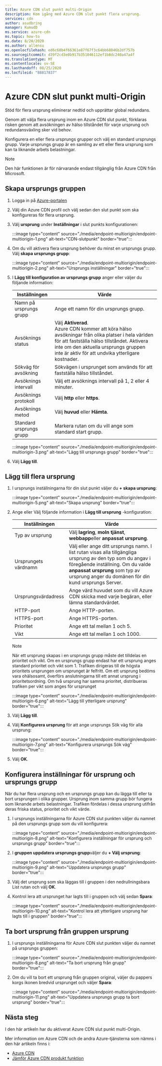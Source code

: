 ```yaml
---
title: Azure CDN slut punkt multi-Origin
description: Kom igång med Azure CDN slut punkt flera ursprung.
services: cdn
author: asudbring
manager: KumudD
ms.service: azure-cdn
ms.topic: how-to
ms.date: 8/20/2020
ms.author: allensu
ms.openlocfilehash: ed6c60b4f66361e87f67f3c64bb60846b2df757b
ms.sourcegitcommit: d39f2cd3e0b917b351046112ef1b8dc240a47a4f
ms.translationtype: MT
ms.contentlocale: sv-SE
ms.lasthandoff: 08/25/2020
ms.locfileid: "88817837"
---
```

# <a name="azure-cdn-endpoint-multi-origin"></a>Azure CDN slut punkt multi-Origin

Stöd för flera ursprung eliminerar nedtid och upprättar global redundans. 

Genom att välja flera ursprung inom en Azure CDN slut punkt, förklaras risken genom att avsökningen av hälso tillståndet för varje ursprung och redundansväxling sker vid behov.

Konfigurera en eller flera ursprungs grupper och välj en standard ursprungs grupp. Varje ursprungs grupp är en samling av ett eller flera ursprung som kan ta liknande arbets belastningar.

> [!NOTE]
> Den här funktionen är för närvarande endast tillgänglig från Azure CDN från Microsoft. 

## <a name="create-the-origin-group"></a>Skapa ursprungs gruppen

1. Logga in på [Azure-portalen](https://portal.azure.com)

2. Välj din Azure CDN profil och välj sedan den slut punkt som ska konfigureras för flera ursprung.

3. Välj **ursprung** under **Inställningar** i slut punkts konfigurationen:

    :::image type="content" source="./media/endpoint-multiorigin/endpoint-multiorigin-1.png" alt-text="CDN-slutpunkt" border="true":::

4. Om du vill aktivera flera ursprung behöver du minst en ursprungs grupp. Välj **skapa ursprungs grupp**:

    :::image type="content" source="./media/endpoint-multiorigin/endpoint-multiorigin-2.png" alt-text="Ursprungs inställningar" border="true":::

5. I **Lägg till konfiguration av ursprungs grupp** anger eller väljer du följande information:

   | Inställningen           | Värde                                                                 |
   |-------------------|-----------------------------------------------------------------------|
   | Namn på ursprungs grupp | Ange ett namn för din ursprungs grupp.                                   |
   | Avsöknings status      | Välj **Aktiverad**. </br> Azure CDN kommer att köra hälso avsökningar från olika platser i hela världen för att fastställa hälso tillståndet. Aktivera inte om den aktuella ursprungs gruppen inte är aktiv för att undvika ytterligare kostnader.
   | Sökväg för avsökning        | Sökvägen i ursprunget som används för att fastställa hälso tillståndet. |
   | Avsöknings intervall    | Välj ett avsöknings intervall på 1, 2 eller 4 minuter.                        |
   | Avsöknings protokoll    | Välj **http** eller **https**.                                         |
   | Avsöknings metod      | Välj **huvud** eller **Hämta**.                                           |
   | Standard ursprungs grupp | Markera rutan om du vill ange som standard start grupp.
    
   :::image type="content" source="./media/endpoint-multiorigin/endpoint-multiorigin-3.png" alt-text="Lägg till ursprungs grupp" border="true":::

6. Välj **Lägg till**.

## <a name="add-multiple-origins"></a>Lägg till flera ursprung

1. I ursprungs inställningarna för din slut punkt väljer du **+ skapa ursprung**:

    :::image type="content" source="./media/endpoint-multiorigin/endpoint-multiorigin-5.png" alt-text="Skapa ursprung" border="true":::

2. Ange eller Välj följande information i **Lägg till ursprung** -konfiguration:

   | Inställningen           | Värde                                                                 |
   |-------------------|-----------------------------------------------------------------------|
   | Typ av ursprung | Välj **lagring**, **moln tjänst**, **webbapp**eller **anpassat ursprung**.                                   |
   | Ursprungets värdnamn        | Välj eller ange ditt ursprungs namn.  I list rutan visas alla tillgängliga ursprung av den typ som du angav i föregående inställning. Om du valde **anpassat ursprung** som typ av ursprung anger du domänen för din kund ursprungs Server. |
   | Ursprungsvärdadress    | Ange värd huvudet som du vill Azure CDN skicka med varje begäran, eller lämna standardvärdet.                        |
   | HTTP-port   | Ange HTTP-porten.                                         |
   | HTTPS-port     | Ange HTTPS-porten.                                           |
   | Prioritet    | Ange ett tal mellan 1 och 5.       |
   | Vikt      | Ange ett tal mellan 1 och 1000.   |

    > [!NOTE]
    > När ett ursprung skapas i en ursprungs grupp måste det tilldelas en prioritet och vikt. Om en ursprungs grupp endast har ett ursprung anges standard prioritet och vikt som 1. Trafiken dirigeras till de högsta prioritets ursprungen om ursprunget är felfritt. Om ett ursprung bedöms vara ohälsosamt, överförs anslutningarna till ett annat ursprung i prioritetsordning. Om två ursprung har samma prioritet, distribueras trafiken per vikt som anges för ursprunget 

    :::image type="content" source="./media/endpoint-multiorigin/endpoint-multiorigin-6.png" alt-text="Lägg till ytterligare ursprung" border="true":::

3. Välj **Lägg till**.

4. Välj **Konfigurera ursprung** för att ange ursprungs Sök väg för alla ursprung:

    :::image type="content" source="./media/endpoint-multiorigin/endpoint-multiorigin-7.png" alt-text="Konfigurera ursprungs Sök väg" border="true":::

5. Välj **OK**.

## <a name="configure-origins-and-origin-group-settings"></a>Konfigurera inställningar för ursprung och ursprungs grupp

När du har flera ursprung och en ursprungs grupp kan du lägga till eller ta bort ursprungen i olika grupper. Ursprung inom samma grupp bör fungera som liknande arbets belastningar. Trafiken fördelas i dessa ursprung utifrån deras friska status, prioritet och vikt värde. 

1. I ursprungs inställningarna för Azure CDN slut punkten väljer du namnet på den ursprungs grupp som du vill konfigurera:

    :::image type="content" source="./media/endpoint-multiorigin/endpoint-multiorigin-8.png" alt-text="Konfigurera inställningar för ursprung och ursprungs grupp" border="true":::

2. I **gruppen uppdatera ursprungs grupp**väljer du **+ Välj ursprung**:

    :::image type="content" source="./media/endpoint-multiorigin/endpoint-multiorigin-9.png" alt-text="Uppdatera ursprungs grupp" border="true":::

4. Välj det ursprung som ska läggas till i gruppen i den nedrullningsbara List rutan och välj **OK**.

5. Kontrol lera att ursprunget har lagts till i gruppen och välj sedan **Spara**:

    :::image type="content" source="./media/endpoint-multiorigin/endpoint-multiorigin-10.png" alt-text="Kontrol lera att ytterligare ursprung har lagts till i gruppen" border="true":::

## <a name="remove-origin-from-origin-group"></a>Ta bort ursprung från gruppen ursprung

1. I ursprungs inställningarna för Azure CDN slut punkten väljer du namnet på ursprungs gruppen:

    :::image type="content" source="./media/endpoint-multiorigin/endpoint-multiorigin-8.png" alt-text="Ta bort ursprung från grupp" border="true":::

2. Om du vill ta bort ett ursprung från gruppen original, väljer du pappers korgs ikonen bredvid ursprunget och väljer **Spara**:

    :::image type="content" source="./media/endpoint-multiorigin/endpoint-multiorigin-11.png" alt-text="Uppdatera ursprungs grupp ta bort ursprung" border="true":::

## <a name="next-steps"></a>Nästa steg
I den här artikeln har du aktiverat Azure CDN slut punkt multi-Origin.

Mer information om Azure CDN och de andra Azure-tjänsterna som nämns i den här artikeln finns i:

* [Azure CDN](./cdn-overview.md)
* [Jämför Azure CDN produkt funktion](./cdn-features.md)
